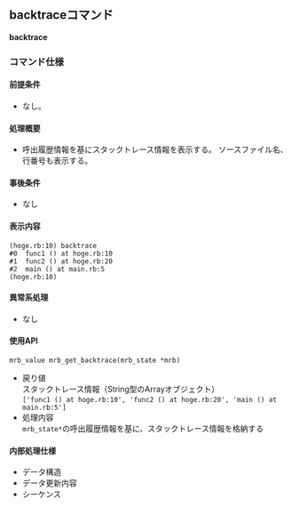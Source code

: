 ## backtraceコマンド

**backtrace**  

### コマンド仕様
#### 前提条件
- なし。

#### 処理概要
- 呼出履歴情報を基にスタックトレース情報を表示する。
ソースファイル名、行番号も表示する。

#### 事後条件
- なし

#### 表示内容

```
(hoge.rb:10) backtrace
#0  func1 () at hoge.rb:10
#1  func2 () at hoge.rb:20
#2  main () at main.rb:5
(hoge.rb:10)
```

#### 異常系処理
- なし

#### 使用API
```
mrb_value mrb_get_backtrace(mrb_state *mrb)
```
- 戻り値  
スタックトレース情報（String型のArrayオブジェクト）  
`['func1 () at hoge.rb:10', 'func2 () at hoge.rb:20', 'main () at main.rb:5']`
- 処理内容  
`mrb_state*`の呼出履歴情報を基に、スタックトレース情報を格納する

#### 内部処理仕様
- データ構造
- データ更新内容
- シーケンス
